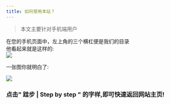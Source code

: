 ```yaml
---
title: 如何使用本站？
---
```

>本文主要针对手机端用户

在您的手机页面中，左上角的三个横杠便是我们的目录</br>
他看起来就是这样的:</br>
![](/img/bar.png)

一张图你就明白了:

![](/img/how.png)

### 点击" 跬步 | Step by step " 的字样,即可快速返回网站主页!